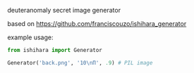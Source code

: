 
deuteranomaly secret image generator 

based on https://github.com/franciscouzo/ishihara_generator

example usage:
```python
from ishihara import Generator

Generator('back.png', '10\nП', .9) # PIL image 
```
